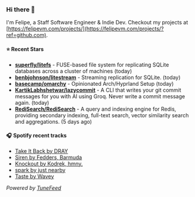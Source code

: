 ### Hi there 👋

I'm Felipe, a Staff Software Engineer & Indie Dev. Checkout my projects at [https://felipevm.com/projects/](https://felipevm.com/projects/?ref=github.com).

#### ⭐ Recent Stars
- **[superfly/litefs](https://github.com/superfly/litefs)** - FUSE-based file system for replicating SQLite databases across a cluster of machines (today)
- **[benbjohnson/litestream](https://github.com/benbjohnson/litestream)** - Streaming replication for SQLite. (today)
- **[basecamp/omarchy](https://github.com/basecamp/omarchy)** - Opinionated Arch/Hyprland Setup (today)
- **[KartikLabhshetwar/lazycommit](https://github.com/KartikLabhshetwar/lazycommit)** - A CLI that writes your git commit messages for you with AI using Groq. Never write a commit message again. (today)
- **[RediSearch/RediSearch](https://github.com/RediSearch/RediSearch)** - A query and indexing engine for Redis, providing secondary indexing, full-text search, vector similarity search and aggregations. (5 days ago)

#### 🎧 Spotify recent tracks
- [Take It Back by DRAY](https://open.spotify.com/track/5PjDGOpFqorEZ4wuqsn2ZY)
- [Siren by Fedders, Barmuda](https://open.spotify.com/track/1dasrNWDzxdtx9BonLMNsV)
- [Knockout by Kodrek, hmny.](https://open.spotify.com/track/3pJQ9XkvOyS2vwRQp9o9PG)
- [spark by just nearby](https://open.spotify.com/track/3U2mBMWAjWWWvZEEFLguYM)
- [Taste by Wavey](https://open.spotify.com/track/3134QpOcZm1ciiukvW5Po7)

_Powered by [TuneFeed](https://tunefeed.app?ref=github.com)_
